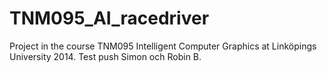 ﻿TNM095_AI_racedriver
====================

Project in the course TNM095 Intelligent Computer Graphics at Linköpings University 2014.
Test push Simon och Robin B.
